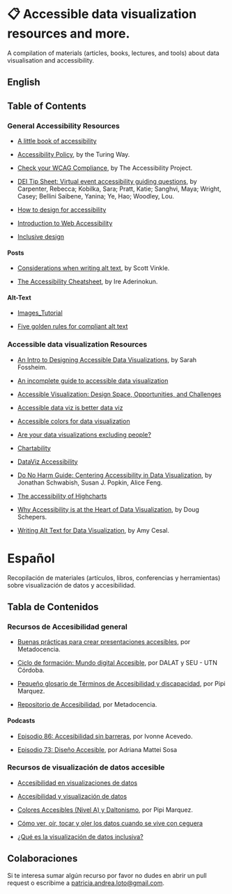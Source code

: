 # 📋  Accessible data visualization resources and more.
A compilation of materials (articles, books, lectures, and tools) about data visualisation and accessibility.

## English

## Table of Contents 

### General Accessibility Resources

* [A little book of accessibility](https://www.ab11y.com/articles/a-little-book-of-accessibility/)

* [Accessibility Policy](https://book.the-turing-way.org/community-handbook/accessibility/accessibility-policy), by the Turing Way.

* [Check your WCAG Compliance](https://www.a11yproject.com/checklist/#title), by The Accessibility Project.

* [DEI Tip Sheet: Virtual event accessibility guiding questions](https://zenodo.org/record/8043909), by Carpenter, Rebecca;  Kobilka, Sara;  Pratt, Katie;  Sanghvi, Maya;  Wright, Casey; Bellini Saibene, Yanina;  Ye, Hao;  Woodley, Lou.

*  [How to design for accessibility](https://www.bbc.co.uk/gel/guidelines/how-to-design-for-accessibility)

* [Introduction to Web Accessibility](https://www.w3.org/WAI/fundamentals/accessibility-intro/)

* [Inclusive design](https://automattic.design/inclusive/)


#### **Posts**

* [Considerations when writing alt text](https://ux.shopify.com/considerations-when-writing-alt-text-a9c1985a8204), by Scott Vinkle.

* [The Accessibility Cheatsheet](https://bitsofco.de/the-accessibility-cheatsheet/), by Ire Aderinokun.
  

#### **Alt-Text**

* [Images_Tutorial](https://www.w3.org/WAI/tutorials/images/)
  
* [Five golden rules for compliant alt text](https://abilitynet.org.uk/news-blogs/five-golden-rules-compliant-alt-text)

### Accessible data visualization Resources

* [An Intro to Designing Accessible Data Visualizations](https://fossheim.io/writing/posts/accessible-dataviz-design/), by Sarah Fossheim.

* [An incomplete guide to accessible data visualization](https://towardsdatascience.com/an-incomplete-guide-to-accessible-data-visualization-33f15bfcc400)

* [Accessible Visualization: Design Space, Opportunities, and Challenges](https://onlinelibrary.wiley.com/doi/abs/10.1111/cgf.14298)

* [Accessible data viz is better data viz](https://www.storytellingwithdata.com/blog/2018/6/26/accessible-data-viz-is-better-data-viz)

* [Accessible colors for data visualization](https://zachgrosser.medium.com/accessible-colors-for-data-visualization-2ad64ac4ee7e)

* [Are your data visualizations excluding people?](https://www.youtube.com/watch?v=SWB-KLXN-Ok)

* [Chartability](https://chartability.fizz.studio/)
  
* [DataViz Accessibility](https://github.com/dataviza11y/resources)

* [Do No Harm Guide: Centering Accessibility in Data Visualization](https://www.urban.org/research/publication/do-no-harm-guide-centering-accessibility-data-visualization), by Jonathan Schwabish, Susan J. Popkin, Alice Feng.

* [The accessibility of Highcharts](https://www.highcharts.com/docs/accessibility/accessibility-module)
  
* [Why Accessibility is at the Heart of Data Visualization](https://medium.com/nightingale/accessibility-is-at-the-heart-of-data-visualization-64a38d6c505b), by Doug Schepers.

* [Writing Alt Text for Data Visualization](https://nightingaledvs.com/writing-alt-text-for-data-visualization/), by Amy Cesal.



# Español

Recopilación de materiales (artículos, libros, conferencias y herramientas) sobre visualización de datos y accesibilidad.

## Tabla de Contenidos

### **Recursos de Accesibilidad general**

* [Buenas prácticas para crear presentaciones accesibles](https://www.metadocencia.org/post/presentaciones-accesibles/),  por Metadocencia.

* [Ciclo de formación: Mundo digital Accesible](https://youtube.com/playlist?list=PLergKtvtBJw34z0_kO2mohz8KabkfTNsD), por DALAT y SEU - UTN Córdoba.

* [Pequeño glosario de Términos de Accesibilidad y discapacidad](https://pipimarquez.medium.com/peque%C3%B1o-glosario-de-t%C3%A9rminos-de-accesibilidad-y-discapacidad-a44080abd8d1), por Pipi Marquez.

* [Repositorio de Accesibilidad](https://zenodo.org/records/10514982), por Metadocencia.

#### **Podcasts**
* [Episodio 86: Accesibilidad sin barreras](https://podcasts.apple.com/us/podcast/episodio-86-ivonne-acevedo-accesibilidad-sin-barreras/id1464454956?i=1000514246627), por Ivonne Acevedo.

* [Episodio 73: Diseño Accesible](https://podcasts.apple.com/us/podcast/episodio-73-adriana-mattei-sosa-dise%C3%B1o-accesible/id1464454956?i=1000500357583), por  Adriana Mattei Sosa
  
### **Recursos de visualización de datos accesible**

* [Accesibilidad en visualizaciones de datos](https://learn.microsoft.com/es-[es/office/dev/add-ins/design/data-visualization-guidelines)

* [Accesibilidad y visualización de datos](http://sidar.org/ponencias/2015/jpd15/) 

* [Colores Accesibles (Nivel A) y Daltonismo](https://pipimarquez.medium.com/colores-accesibles-nivel-a-y-daltonismo-769d4e8fbaab),  por Pipi Marquez.

*  [Cómo ver, oír, tocar y oler los datos cuando se vive con ceguera](https://www.yotambien.mx/actualidad/visualizacion-inclusiva-accesibilidad-digital-para-ceguera/)
  
* [¿Qué es la visualización de datos inclusiva?](https://datouch.uma.es/2022/10/07/que-es-la-visualizacion-de-datos-inclusiva/)


## Colaboraciones

Si te interesa sumar algún recurso por favor no dudes en abrir un pull request o escribime a [patricia.andrea.loto@gmail.com](patricia.andrea.loto@gmail.com).
